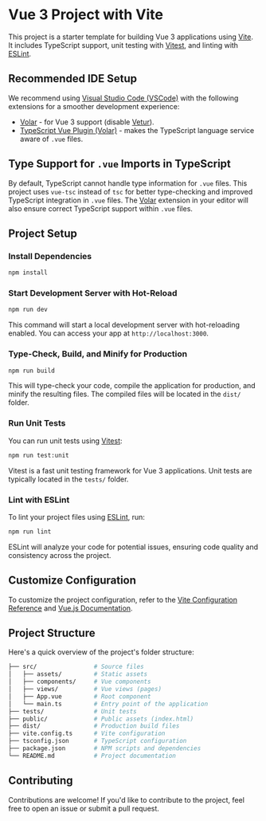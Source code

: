
# Vue 3 Project with Vite

This project is a starter template for building Vue 3 applications using [Vite](https://vitejs.dev/). It includes TypeScript support, unit testing with [Vitest](https://vitest.dev/), and linting with [ESLint](https://eslint.org/).

## Recommended IDE Setup

We recommend using [Visual Studio Code (VSCode)](https://code.visualstudio.com/) with the following extensions for a smoother development experience:

- [Volar](https://marketplace.visualstudio.com/items?itemName=Vue.volar) - for Vue 3 support (disable [Vetur](https://marketplace.visualstudio.com/items?itemName=octref.vetur)).
- [TypeScript Vue Plugin (Volar)](https://github.com/johnsoncodehk/volar#typescript-plugin) - makes the TypeScript language service aware of `.vue` files.

## Type Support for `.vue` Imports in TypeScript

By default, TypeScript cannot handle type information for `.vue` files. This project uses `vue-tsc` instead of `tsc` for better type-checking and improved TypeScript integration in `.vue` files. The [Volar](https://marketplace.visualstudio.com/items?itemName=Vue.volar) extension in your editor will also ensure correct TypeScript support within `.vue` files.

## Project Setup

### Install Dependencies

```bash
npm install
```

### Start Development Server with Hot-Reload

```bash
npm run dev
```

This command will start a local development server with hot-reloading enabled. You can access your app at `http://localhost:3000`.

### Type-Check, Build, and Minify for Production

```bash
npm run build
```

This will type-check your code, compile the application for production, and minify the resulting files. The compiled files will be located in the `dist/` folder.

### Run Unit Tests

You can run unit tests using [Vitest](https://vitest.dev/):

```bash
npm run test:unit
```

Vitest is a fast unit testing framework for Vue 3 applications. Unit tests are typically located in the `tests/` folder.

### Lint with ESLint

To lint your project files using [ESLint](https://eslint.org/), run:

```bash
npm run lint
```

ESLint will analyze your code for potential issues, ensuring code quality and consistency across the project.

## Customize Configuration

To customize the project configuration, refer to the [Vite Configuration Reference](https://vitejs.dev/config/) and [Vue.js Documentation](https://vuejs.org/guide/).

## Project Structure

Here's a quick overview of the project's folder structure:

```bash
├── src/                # Source files
│   ├── assets/         # Static assets
│   ├── components/     # Vue components
│   ├── views/          # Vue views (pages)
│   ├── App.vue         # Root component
│   └── main.ts         # Entry point of the application
├── tests/              # Unit tests
├── public/             # Public assets (index.html)
├── dist/               # Production build files
├── vite.config.ts      # Vite configuration
├── tsconfig.json       # TypeScript configuration
├── package.json        # NPM scripts and dependencies
└── README.md           # Project documentation
```

## Contributing

Contributions are welcome! If you'd like to contribute to the project, feel free to open an issue or submit a pull request.
